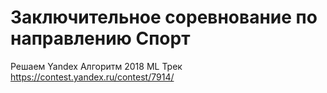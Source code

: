 # Заключительное соревнование по направлению Спорт

Решаем Yandex Алгоритм 2018 ML Трек
https://contest.yandex.ru/contest/7914/


